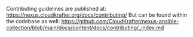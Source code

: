 Contributing guidelines are published at: https://nexus.cloudkrafter.org/docs/contributing/
But can be found within the codebase as well: https://github.com/CloudKrafter/nexus-ansible-collection/blob/main/docs/content/docs/contributing/_index.md
